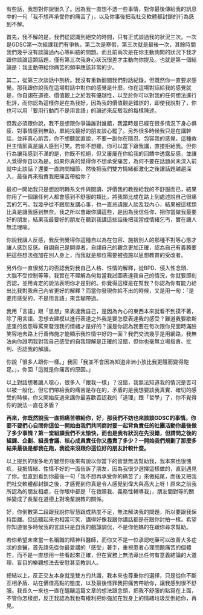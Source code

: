有些話，我想對你說很久了。因為我一直想不透一些事情，對你最後傳給我的訊息中的一句「我不想再承受你的痛苦了」，以及你事後把我社交軟體都封鎖的行為感到不解。

首先，我不解的是，我們從認識到絕交的時間，只有正式談過我的狀況三次。一次是GDSC第一次組課我們有爭執，第二次是寒假，第三次就是最後一次，其餘時間我們幾乎沒有談論過內心等糾結的問題。而且前兩次是在你主動詢問的狀況下我才跟你談論這類話題，僅有第三次我身心狀況很差才主動向你提及。也就是第一個結論是：我主動帶給你痛苦的頻率應該非常的少。

其二，從第三次談話中剖析。我沒有重新翻閱我們對話紀錄，但既然你一直要求感覺。那我跟你說我在這場對話中對你的感覺是什麼。你在這場對話給我的感覺就是，你自詡在道德、價值觀上之於我有優越性，以至於你可以對我的任何想法進行批評，而你認為這樣你是在為我好，因為我的價值觀是錯誤的，即使我說對了，你也可以用「要用行動而不是用言語」的論述來反駁我的每樣陳述。

但我必須跟你說，我不是想跟你爭論誰對誰錯，我當時是已經在很多情況下身心俱疲、對事情感到無助，單純找最好的朋友談心罷了。另外很多時候我只是在講幹話，並非真心訴苦，你不想聽就直說，不要一副你在隱忍、包容我的感覺，這種救世主情節真是讓人感到可笑。若你不想聽，你可以當下跟我講，直接拒絕我。但你行為讓我感到不滿的是，你既不拒絕，但又屢屢在你給我的回饋中透露反感，並讓人覺得你自以為是。如果你真的覺得你不想承受痛苦，為何不要在話題尚未深入前就中止談話？還要一直詢問細節，然後把我們雙方情緒都激化之後讓話題越趨深入，最後再來指責我把痛苦帶給你？

最初一開始我只是想說明轉系文件與閱讀、評價我的教授給我的不舒服而已，結果你用了一個讓任何人都會感到不舒服的類比，將我類比成在路上到處述說自己很痛苦的乞丐。我幾乎從不跟朋友講心事，也一直忌諱跟人談及我內心，結果被這樣類比真是讓我感到無奈。我之所以會跟你講這些，是因為我信任你、把你當做我最要好的朋友，結果我最要好的朋友在聽到我講這些話後把我當成情緒乞丐，實在讓人無法理喻。

你說我讓人反感，我反倒覺得你這種自以為在包容、施捨別人的那種不對等心態才讓人感到反感。自詡自己是開導者，自詡自己的觀念更加正確，認為自己有義務要把這些想法強加在別人身上，而我就是那位需要被強施以思想教育的受改者。

另外你一直很努力的否認我對我自己人格、性情的解釋，從BPD、侵入性念頭、大腦不受控制等等，我實在不理解為何每當我試圖表達我自己的情況，你就要即刻否認，並用肯定的說法表明你才是對的。你覺得這樣是在幫我？你認為你有能力給出比我對我自己內省更好的解釋？而當你發現你給不出的時候，又是用一句：「是要用感受的，不是用言語」來含糊帶過。

我用「言語」跟「思想」來表達我自己，是因為內心的東西本來就看不到摸不著，除了用言語、思想去建模以進行表達之外我是要怎麼表達我的感受？難道我要歇斯底里的抱怨辱罵來發洩我的情緒才是好的？還是你認為我要在每次跟你見面時滿臉笑容地去路上行善佈施才能顯示我性情中好的一面？我們交流幾乎是用網路，我無法向你證明我對我自己感受的自我理解是正確的沒錯，但你也毫無立場指責、批判、否認我的解讀。

你說「很多人跟你一樣。」我回「我並不會因為知道非洲小孩比我更餓而變得飽足。」，你回「這就是你痛苦的原因。」

以上對話想著讓人噁心，很多人「跟我一樣」？沒錯，我無法知道我的情況是否可以被一般化，但它們帶給我的痛苦是存在的，矛盾的是我想要談我真實、確切的感受的時候，你又開始反過來講你最喜歡否認我的「道理」跟「哲學」了，你不覺得你的說法一直在矛盾？

**再來，你既然說我一直把痛苦帶給你，好，那我們不妨也來談談GDSC的事情。你要不要捫心自問你這位一開始由我們共同商討要一起背負責任的社團活動你最後做了多少事情？第一堂組課我們不太愉快，而也是我有狀況在先沒錯，但請問之後的組課、企劃、組長會議、核心成員責任你又盡責了多少？一開始我們規劃了那麼多結果最後是都我在跑，我從來沒跟你這位好的朋友計較什麼。**

以上提到的很多地方雖然你後來有說以你當下的智慧無法幫助我，我本來也很愧疚，我把情緒、性情不好的一面告訴了朋友，因為我很少選擇這樣做的，直到遇見了你。但直到看到你最後一句「我不想再承受你的痛苦了」來做結尾，而後又把我們社交軟體都封鎖之後，才感覺到你真是令人感覺到偉大與高大上呀！原來之前我所認為的朋友相處，在你眼中都是「在救贖我、義務性輔導我」，朋友間對等的關係變成了長輩在道德上對晚輩說教的關係。

好，你倒數第二段跟我說你智慧跟成熟度不足，無法解決我的問題，所以要跟我保持距離。但這聽起來也相當可笑，講得好像我跟你講話都是在跟你討拍一樣。希望你知道很多時候我的言談只是自我的戲謔調侃，不是你他媽的在跟你尋求幫助。

若你希望未來當一名稱職的精神科醫師，而你又不是一位承認吃藥可以改善大多症狀的良醫，首先請先從你最愛講的「感受」著手，重視患者心理問題痛苦的個體性，而不是一直想用一些看起來正確，但在實務上無法導出任何有意義結論的大道理、盲目的樂觀想法去安慰甚至教訓人。


總結以上，反正交友本身就是雙方的共識，我本來也尊重你的選擇，只是從你不斷互相矛盾、站在價值高點的態度，以及最後怪罪我把痛苦帶給你，讓我感到很不舒服。我長久一來也一直在醞釀這篇文章的想法跟念頭，把我不舒服的點寫在上面，不管你怎樣想，反正我認為我也有權利把你強加在我身上的情緒垃圾反倒給你，再見。










